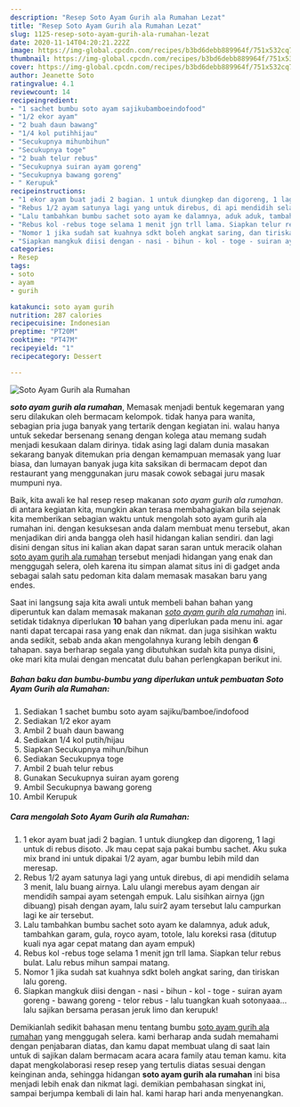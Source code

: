 ```yaml
---
description: "Resep Soto Ayam Gurih ala Rumahan Lezat"
title: "Resep Soto Ayam Gurih ala Rumahan Lezat"
slug: 1125-resep-soto-ayam-gurih-ala-rumahan-lezat
date: 2020-11-14T04:20:21.222Z
image: https://img-global.cpcdn.com/recipes/b3bd6debb889964f/751x532cq70/soto-ayam-gurih-ala-rumahan-foto-resep-utama.jpg
thumbnail: https://img-global.cpcdn.com/recipes/b3bd6debb889964f/751x532cq70/soto-ayam-gurih-ala-rumahan-foto-resep-utama.jpg
cover: https://img-global.cpcdn.com/recipes/b3bd6debb889964f/751x532cq70/soto-ayam-gurih-ala-rumahan-foto-resep-utama.jpg
author: Jeanette Soto
ratingvalue: 4.1
reviewcount: 14
recipeingredient:
- "1 sachet bumbu soto ayam sajikubamboeindofood"
- "1/2 ekor ayam"
- "2 buah daun bawang"
- "1/4 kol putihhijau"
- "Secukupnya mihunbihun"
- "Secukupnya toge"
- "2 buah telur rebus"
- "Secukupnya suiran ayam goreng"
- "Secukupnya bawang goreng"
- " Kerupuk"
recipeinstructions:
- "1 ekor ayam buat jadi 2 bagian. 1 untuk diungkep dan digoreng, 1 lagi untuk di rebus disoto. Jk mau cepat saja pakai bumbu sachet. Aku suka mix brand ini untuk dipakai 1/2 ayam, agar bumbu lebih mild dan meresap."
- "Rebus 1/2 ayam satunya lagi yang untuk direbus, di api mendidih selama 3 menit, lalu buang airnya. Lalu ulangi merebus ayam dengan air mendidih sampai ayam setengah empuk. Lalu sisihkan airnya (jgn dibuang) pisah dengan ayam, lalu suir2 ayam tersebut lalu campurkan lagi ke air tersebut."
- "Lalu tambahkan bumbu sachet soto ayam ke dalamnya, aduk aduk, tambahkan garam, gula, royco ayam, totole, lalu koreksi rasa (ditutup kuali nya agar cepat matang dan ayam empuk)"
- "Rebus kol -rebus toge selama 1 menit jgn trll lama. Siapkan telur rebus bulat. Lalu rebus mihun sampai matang."
- "Nomor 1 jika sudah sat kuahnya sdkt boleh angkat saring, dan tiriskan lalu goreng."
- "Siapkan mangkuk diisi dengan - nasi - bihun - kol - toge - suiran ayam goreng - bawang goreng - telor rebus - lalu tuangkan kuah sotonyaaa... lalu sajikan bersama perasan jeruk limo dan kerupuk!"
categories:
- Resep
tags:
- soto
- ayam
- gurih

katakunci: soto ayam gurih 
nutrition: 287 calories
recipecuisine: Indonesian
preptime: "PT20M"
cooktime: "PT47M"
recipeyield: "1"
recipecategory: Dessert

---
```



![Soto Ayam Gurih ala Rumahan](https://img-global.cpcdn.com/recipes/b3bd6debb889964f/751x532cq70/soto-ayam-gurih-ala-rumahan-foto-resep-utama.jpg)

<b><i>soto ayam gurih ala rumahan</i></b>, Memasak menjadi bentuk kegemaran yang seru dilakukan oleh bermacam kelompok. tidak hanya para wanita, sebagian pria juga banyak yang tertarik dengan kegiatan ini. walau hanya untuk sekedar bersenang senang dengan kolega atau memang sudah menjadi kesukaan dalam dirinya. tidak asing lagi dalam dunia masakan sekarang banyak ditemukan pria dengan kemampuan memasak yang luar biasa, dan lumayan banyak juga kita saksikan di bermacam depot dan restaurant yang menggunakan juru masak cowok sebagai juru masak mumpuni nya.



Baik, kita awali ke hal resep resep makanan <i>soto ayam gurih ala rumahan</i>. di antara kegiatan kita, mungkin akan terasa membahagiakan bila sejenak kita memberikan sebagian waktu untuk mengolah soto ayam gurih ala rumahan ini. dengan kesuksesan anda dalam membuat menu tersebut, akan menjadikan diri anda bangga oleh hasil hidangan kalian sendiri. dan lagi disini dengan situs ini kalian akan dapat saran saran untuk meracik olahan <u>soto ayam gurih ala rumahan</u> tersebut menjadi hidangan yang enak dan menggugah selera, oleh karena itu simpan alamat situs ini di gadget anda sebagai salah satu pedoman kita dalam memasak masakan baru yang endes.


Saat ini langsung saja kita awali untuk membeli bahan bahan yang diperuntuk kan dalam memasak makanan <u><i>soto ayam gurih ala rumahan</i></u> ini. setidak tidaknya diperlukan <b>10</b> bahan yang diperlukan pada menu ini. agar nanti dapat tercapai rasa yang enak dan nikmat. dan juga sisihkan waktu anda sedikit, sebab anda akan mengolahnya kurang lebih dengan <b>6</b> tahapan. saya berharap segala yang dibutuhkan sudah kita punya disini, oke mari kita mulai dengan mencatat dulu bahan perlengkapan berikut ini.

<!--inarticleads1-->

##### Bahan baku dan bumbu-bumbu yang diperlukan untuk pembuatan Soto Ayam Gurih ala Rumahan:

1. Sediakan 1 sachet bumbu soto ayam sajiku/bamboe/indofood
1. Sediakan 1/2 ekor ayam
1. Ambil 2 buah daun bawang
1. Sediakan 1/4 kol putih/hijau
1. Siapkan Secukupnya mihun/bihun
1. Sediakan Secukupnya toge
1. Ambil 2 buah telur rebus
1. Gunakan Secukupnya suiran ayam goreng
1. Ambil Secukupnya bawang goreng
1. Ambil  Kerupuk




<!--inarticleads2-->

##### Cara mengolah Soto Ayam Gurih ala Rumahan:

1. 1 ekor ayam buat jadi 2 bagian. 1 untuk diungkep dan digoreng, 1 lagi untuk di rebus disoto. Jk mau cepat saja pakai bumbu sachet. Aku suka mix brand ini untuk dipakai 1/2 ayam, agar bumbu lebih mild dan meresap.
1. Rebus 1/2 ayam satunya lagi yang untuk direbus, di api mendidih selama 3 menit, lalu buang airnya. Lalu ulangi merebus ayam dengan air mendidih sampai ayam setengah empuk. Lalu sisihkan airnya (jgn dibuang) pisah dengan ayam, lalu suir2 ayam tersebut lalu campurkan lagi ke air tersebut.
1. Lalu tambahkan bumbu sachet soto ayam ke dalamnya, aduk aduk, tambahkan garam, gula, royco ayam, totole, lalu koreksi rasa (ditutup kuali nya agar cepat matang dan ayam empuk)
1. Rebus kol -rebus toge selama 1 menit jgn trll lama. Siapkan telur rebus bulat. Lalu rebus mihun sampai matang.
1. Nomor 1 jika sudah sat kuahnya sdkt boleh angkat saring, dan tiriskan lalu goreng.
1. Siapkan mangkuk diisi dengan - nasi - bihun - kol - toge - suiran ayam goreng - bawang goreng - telor rebus - lalu tuangkan kuah sotonyaaa... lalu sajikan bersama perasan jeruk limo dan kerupuk!




Demikianlah sedikit bahasan menu tentang bumbu <u>soto ayam gurih ala rumahan</u> yang menggugah selera. kami berharap anda sudah memahami dengan penjabaran diatas, dan kamu dapat membuat ulang di saat lain untuk di sajikan dalam bermacam acara acara family atau teman kamu. kita dapat mengkolaborasi resep resep yang tertulis diatas sesuai dengan keinginan anda, sehingga hidangan <b>soto ayam gurih ala rumahan</b> ini bisa menjadi lebih enak dan nikmat lagi. demikian pembahasan singkat ini, sampai berjumpa kembali di lain hal. kami harap hari anda menyenangkan.
